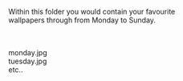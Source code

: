 Within this folder you would contain your favourite<br /> 
wallpapers through from Monday to Sunday.

<br /> <br />
monday.jpg <br />
tuesday.jpg <br />
etc..
